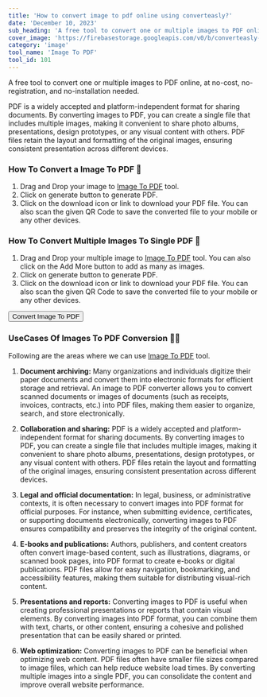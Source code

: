 ```yaml
---
title: 'How to convert image to pdf online using converteasly?'
date: 'December 10, 2023'
sub_heading: 'A free tool to convert one or multiple images to PDF online, at no-cost, no-registration, and no-installation needed.'
cover_image: 'https://firebasestorage.googleapis.com/v0/b/converteasly-a81f8.appspot.com/o/images%2Fconvert-img-to-pdf.jpg?alt=media&token=b95645a1-a71a-4b9d-9388-047948e015be'
category: 'image'
tool_name: 'Image To PDF'
tool_id: 101
---
```


A free tool to convert one or multiple images to PDF online, at no-cost, no-registration,
and no-installation needed.

PDF is a widely accepted and platform-independent format for sharing documents. By converting
images to PDF, you can create a single file that includes multiple images, making it convenient 
to share photo albums, presentations, design prototypes, or any visual content with others. PDF 
files retain the layout and formatting of the original images, ensuring consistent presentation across different devices.

### How To Convert a Image To PDF 🌄

1. Drag and Drop your image to [Image To PDF](https://www.converteasly.com/uploads/images-to-pdf/101) tool.
2. Click on generate button to generate PDF.
3. Click on the download icon or link to download your PDF file. 
You can also scan the given QR Code to save the converted file to your mobile or any other devices.

### How To Convert Multiple Images To Single PDF 🌄

1. Drag and Drop your multiple image to [Image To PDF](https://www.converteasly.com/uploads/images-to-pdf/101) tool.
You can also click on the Add More button to add as many as images.
2. Click on generate button to generate PDF.
3. Click on the download icon or link to download your PDF file. 
You can also scan the given QR Code to save the converted file to your mobile or any other devices.

<button url='https://www.converteasly.com/uploads/images-to-pdf/101'>Convert Image To PDF</button>


### UseCases Of Images To PDF Conversion 🙇‍♀️

Following are the areas where we can use [Image To PDF](https://www.converteasly.com/uploads/images-to-pdf/101) tool.

1. **Document archiving:** Many organizations and individuals digitize their paper documents and convert them into electronic formats for efficient storage and retrieval. An image to PDF converter allows you to convert scanned documents or images of documents (such as receipts, invoices, contracts, etc.) into PDF files, making them easier to organize, search, and store electronically.

2. **Collaboration and sharing:** PDF is a widely accepted and platform-independent format for sharing documents. By converting images to PDF, you can create a single file that includes multiple images, making it convenient to share photo albums, presentations, design prototypes, or any visual content with others. PDF files retain the layout and formatting of the original images, ensuring consistent presentation across different devices.

3. **Legal and official documentation:** In legal, business, or administrative contexts, it is often necessary to convert images into PDF format for official purposes. For instance, when submitting evidence, certificates, or supporting documents electronically, converting images to PDF ensures compatibility and preserves the integrity of the original content.

4. **E-books and publications:** Authors, publishers, and content creators often convert image-based content, such as illustrations, diagrams, or scanned book pages, into PDF format to create e-books or digital publications. PDF files allow for easy navigation, bookmarking, and accessibility features, making them suitable for distributing visual-rich content.

5. **Presentations and reports:** Converting images to PDF is useful when creating professional presentations or reports that contain visual elements. By converting images into PDF format, you can combine them with text, charts, or other content, ensuring a cohesive and polished presentation that can be easily shared or printed.

6. **Web optimization:** Converting images to PDF can be beneficial when optimizing web content. PDF files often have smaller file sizes compared to image files, which can help reduce website load times. By converting multiple images into a single PDF, you can consolidate the content and improve overall website performance.
